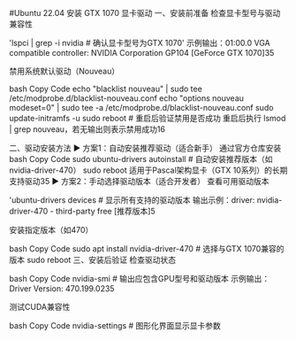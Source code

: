 
#Ubuntu 22.04 安装 GTX 1070 显卡驱动
一、安装前准备
‌检查显卡型号与驱动兼容性‌


'lspci | grep -i nvidia  # 确认显卡型号为GTX 1070'
示例输出：01:00.0 VGA compatible controller: NVIDIA Corporation GP104 [GeForce GTX 1070]35

‌禁用系统默认驱动（Nouveau）‌

bash
Copy Code
echo "blacklist nouveau" | sudo tee /etc/modprobe.d/blacklist-nouveau.conf
echo "options nouveau modeset=0" | sudo tee -a /etc/modprobe.d/blacklist-nouveau.conf
sudo update-initramfs -u
sudo reboot  # 重启后验证禁用是否成功
重启后执行 lsmod | grep nouveau，若无输出则表示禁用成功16

二、驱动安装方法
▶ 方案1：自动安装推荐驱动（适合新手）
‌通过官方仓库安装‌
bash
Copy Code
sudo ubuntu-drivers autoinstall  # 自动安装推荐版本（如nvidia-driver-470）
sudo reboot
适用于Pascal架构显卡（GTX 10系列）的长期支持驱动35
▶ 方案2：手动选择驱动版本（适合开发者）
‌查看可用驱动版本‌


'ubuntu-drivers devices  # 显示所有支持的驱动版本
输出示例：driver: nvidia-driver-470 - third-party free [推荐版本]5

‌安装指定版本（如470）‌

bash
Copy Code
sudo apt install nvidia-driver-470  # 选择与GTX 1070兼容的版本
sudo reboot
三、安装后验证
‌检查驱动状态‌

bash
Copy Code
nvidia-smi  # 输出应包含GPU型号和驱动版本
示例输出：Driver Version: 470.199.0235

‌测试CUDA兼容性‌

bash
Copy Code
nvidia-settings  # 图形化界面显示显卡参数
